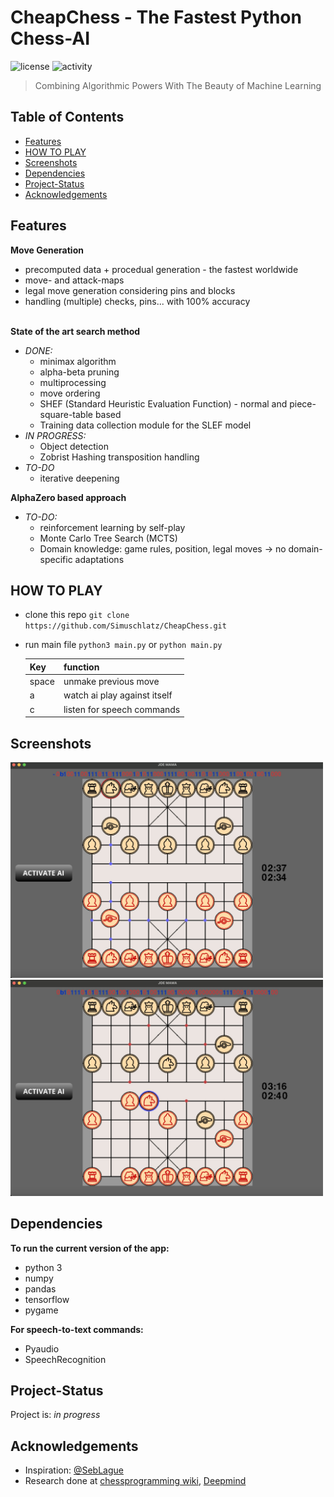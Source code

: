 # CheapChess - The Fastest Python Chess-AI
![license](https://img.shields.io/github/license/SiiiMiii/Chess-AI)
![activity](https://img.shields.io/github/commit-activity/m/SiiiMiii/Chess-AI)

> Combining Algorithmic Powers With The Beauty of Machine Learning
## Table of Contents
- [Features](#features)
- [HOW TO PLAY](#how-to-play)
- [Screenshots](#screenshots)
- [Dependencies](#dependencies)
- [Project-Status](#project-status)
- [Acknowledgements](#acknowledgements)

## Features
**Move Generation**
* precomputed data + procedual generation - the fastest worldwide
* move- and attack-maps
* legal move generation considering pins and blocks
* handling (multiple) checks, pins... with 100% accuracy
<br></br>

**State of the art search method**
* _DONE:_
  * minimax algorithm
  * alpha-beta pruning
  * multiprocessing
  * move ordering
  * SHEF (Standard Heuristic Evaluation Function) - normal and piece-square-table based
  * Training data collection module for the SLEF model
* _IN PROGRESS:_
  * Object detection
  * Zobrist Hashing transposition handling
* _TO-DO_
  * iterative deepening

**AlphaZero based approach**
* _TO-DO:_
  * reinforcement learning by self-play
  * Monte Carlo Tree Search (MCTS)
  * Domain knowledge: game rules, position, legal moves → no domain-specific adaptations

## HOW TO PLAY
* clone this repo ```git clone https://github.com/Simuschlatz/CheapChess.git```
* run main file ```python3 main.py``` or ```python main.py```

    |Key|function|
    |---|--------|
    |space|unmake previous move|
    |a|watch ai play against itself|
    |c|listen for speech commands|


## Screenshots
<img src="./assets/screenshots/15.11.jpeg" alt="screenshot" width="500"/>
<img src="./assets/screenshots/15.11(2).jpeg" alt="screenshot" width="500"/>

## Dependencies
**To run the current version of the app:**
* python 3
* numpy
* pandas
* tensorflow
* pygame

**For speech-to-text commands:**
* Pyaudio
* SpeechRecognition

## Project-Status
Project is: _in progress_

## Acknowledgements
* Inspiration: [@SebLague](https://github.com/SebLague)
* Research done at [chessprogramming wiki](https://www.chessprogramming.org/), [Deepmind](https://www.deepmind.com/)
